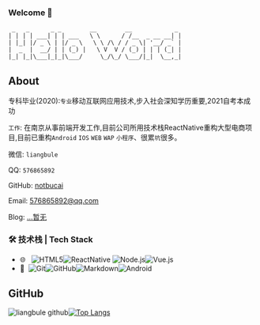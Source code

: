 ### Welcome 👋
```
 _   _      _ _        __        __            _ 
| | | | ___| | | ___   \ \      / /__  _ __ __| |
| |_| |/ _ \ | |/ _ \   \ \ /\ / / _ \| '__/ _` |
|  _  |  __/ | | (_) |   \ V  V / (_) | | | (_| |
|_| |_|\___|_|_|\___/     \_/\_/ \___/|_|  \__,_|
```
## About

专科毕业(2020):`专业`移动互联网应用技术,步入社会深知学历重要,2021自考本成功

`工作`:  在南京从事前端开发工作,目前公司所用技术栈ReactNative重构大型电商项目,目前已重构`Android` `IOS` `WEB` `WAP` `小程序`、很累`坑`很多。

微信: `liangbule`

QQ: `576865892`

GitHub: [notbucai](https://github.com/liangbule)

Email: [576865892@qq.com](mailto:576865892@qq.com)

Blog: [...暂无](https)

### 🛠 技术栈 | Tech Stack

- 🌐 &#160; ![HTML5](https://img.shields.io/badge/-HTML5-333333?style=flat&logo=HTML5)![ReactNative](https://img.shields.io/badge/-ReactNative-333333?style=flat&logo=react) ![Node.js](https://img.shields.io/badge/-Node.js-333333?style=flat&logo=node.js)![Vue.js](https://img.shields.io/badge/-VueJS-333333?style=flat&logo=Vue.js)
- 🔧 &#160;![Git](https://img.shields.io/badge/-Git-333333?style=flat&logo=git)![GitHub](https://img.shields.io/badge/-GitHub-333333?style=flat&logo=github)![Markdown](https://img.shields.io/badge/-Markdown-333333?style=flat&logo=markdown)![Android](https://img.shields.io/badge/-AndroidStudio-333333?style=flat&logo=Android)

## GitHub
![liangbule github](https://github-readme-stats.vercel.app/api?username=liangbule&show_icons=true&title_color=009688&icon_color=009688&text_color=333333&bg_color=ffffff)[![Top Langs](https://github-readme-stats.vercel.app/api/top-langs/?username=liangbule&layout=compact)](https://github.com/anuraghazra/github-readme-stats)